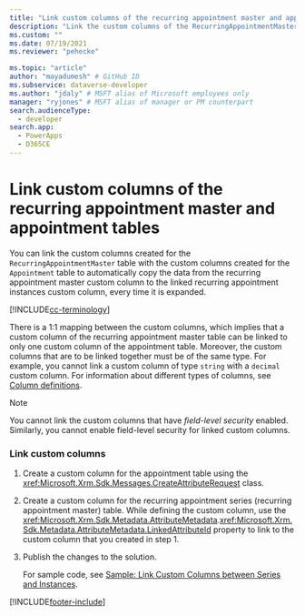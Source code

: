 ```yaml
---
title: "Link custom columns of the recurring appointment master and appointment tables (Microsoft Dataverse) | Microsoft Docs" # Intent and product brand in a unique string of 43-59 chars including spaces
description: "Link the custom columns of the RecurringAppointmentMaster table with custom columns of the Appointment entity to automatically copy data." # 115-145 characters including spaces. This abstract displays in the search result.
ms.custom: ""
ms.date: 07/19/2021
ms.reviewer: "pehecke"

ms.topic: "article"
author: "mayadumesh" # GitHub ID
ms.subservice: dataverse-developer
ms.author: "jdaly" # MSFT alias of Microsoft employees only
manager: "ryjones" # MSFT alias of manager or PM counterpart
search.audienceType: 
  - developer
search.app: 
  - PowerApps
  - D365CE
---
```

# Link custom columns of the recurring appointment master and appointment tables



You can link the custom columns created for the `RecurringAppointmentMaster` table with the custom columns created for the `Appointment` table to automatically copy the data from the recurring appointment master custom column to the linked recurring appointment instances custom column, every time it is expanded.  

[!INCLUDE[cc-terminology](includes/cc-terminology.md)]
  
There is a 1:1 mapping between the custom columns, which implies that a custom column of the recurring appointment master table can be linked to only one custom column of the appointment table. Moreover, the custom columns that are to be linked together must be of the same type. For example, you cannot link a custom column of type `string` with a `decimal` custom column. For information about different types of columns, see [Column definitions](entity-attribute-metadata.md).  
  
> [!NOTE]
> You cannot link the custom columns that have *field-level security* enabled. Similarly, you cannot enable field-level security for linked custom columns. 

  
### Link custom columns  
  
1. Create a custom column for the appointment table using the <xref:Microsoft.Xrm.Sdk.Messages.CreateAttributeRequest> class.  
  
2. Create a custom column for the recurring appointment series (recurring appointment master) table. While defining the custom column, use the <xref:Microsoft.Xrm.Sdk.Metadata.AttributeMetadata>.<xref:Microsoft.Xrm.Sdk.Metadata.AttributeMetadata.LinkedAttributeId> property to link to the custom column that you created in step 1.  
  
3. Publish the changes to the solution.  
  
   For sample code, see [Sample: Link Custom Columns between Series and Instances](org-service/samples/link-custom-attributes-between-series-instances.md).  
  
[!INCLUDE[footer-include](../../includes/footer-banner.md)]
